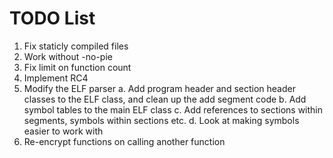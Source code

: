 # TODO List

1. Fix staticly compiled files
2. Work without -no-pie
3. Fix limit on function count
4. Implement RC4
5. Modify the ELF parser
    a. Add program header and section header classes to the ELF class, and clean up the add segment code
    b. Add symbol tables to the main ELF class
    c. Add references to sections within segments, symbols within sections etc.
    d. Look at making symbols easier to work with
6. Re-encrypt functions on calling another function
